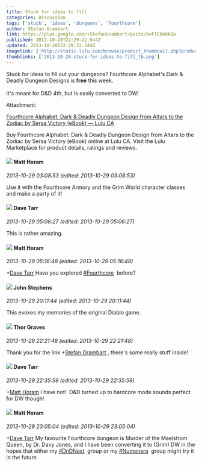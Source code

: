 ```yaml
---
title: Stuck for ideas to fill
categories: Discussion
tags: ['stuck', 'ideas', 'dungeons', 'fourthcore']
author: Stefan Grambart
link: https://plus.google.com/+StefanGrambart/posts/bvFfC6mUkQa
published: 2013-10-28T22:29:22.544Z
updated: 2013-10-28T22:29:22.544Z
imagelink: ['http://static.lulu.com/browse/product_thumbnail.php?productId=18498965&resolution=320']
thumblinks: ['2013-10-28-stuck-for-ideas-to-fill_tb.png']
---
```


Stuck for ideas to fill out your dungeons? Fourthcore Alphabet&#39;s Dark &amp; Deadly Dungeon Designs is <b>free</b> this week.<br /><br />It&#39;s meant for D&amp;D 4th, but is easily converted to DW!


Attachment:

<a href='http://www.lulu.com/shop/sersa-victory/fourthcore-alphabet-dark-deadly-dungeon-design-from-altars-to-the-zodiac/ebook/product-18498965.html'>Fourthcore Alphabet: Dark &amp; Deadly Dungeon Design from Altars to the Zodiac by Sersa Victory (eBook) — Lulu CA</a>


Buy Fourthcore Alphabet: Dark & Deadly Dungeon Design from Altars to the Zodiac by Sersa Victory (eBook) online at Lulu CA. Visit the Lulu Marketplace for product details, ratings and reviews.
<div id='comment z12xyhb44oqogdsik04ch1thsknrulrhymc0k'>
  <h4><img src='{{site.baseurl}}//images/avatars/105472060898626050077_photo.jpg'> Matt Horam</h4>
      <p><cite>2013-10-29 03:08:53 (edited: 2013-10-29 03:08:53)</cite></p>
        <p>Use it with the Fourthcore Armory and the Grim World character classes and make a party of it!</p>
</div>
        

<div id='comment z12xyhb44oqogdsik04ch1thsknrulrhymc0k'>
  <h4><img src='{{site.baseurl}}//images/avatars/102762255628835701562_photo.jpg'> Dave Tarr</h4>
      <p><cite>2013-10-29 05:06:27 (edited: 2013-10-29 05:06:27)</cite></p>
        <p>This is rather amazing.  </p>
</div>
        

<div id='comment z12xyhb44oqogdsik04ch1thsknrulrhymc0k'>
  <h4><img src='{{site.baseurl}}//images/avatars/105472060898626050077_photo.jpg'> Matt Horam</h4>
      <p><cite>2013-10-29 05:16:48 (edited: 2013-10-29 05:16:48)</cite></p>
        <p><span class="proflinkWrapper"><span class="proflinkPrefix">+</span><a class="proflink" href="https://plus.google.com/102762255628835701562" oid="102762255628835701562">Dave Tarr</a></span> Have you explored  <a rel="nofollow" class="ot-hashtag" href="https://plus.google.com/s/%23Fourthcore/posts">#Fourthcore</a>  before?</p>
</div>
        

<div id='comment z12xyhb44oqogdsik04ch1thsknrulrhymc0k'>
  <h4><img src='{{site.baseurl}}//images/avatars/101554656051604297040_photo.jpg'> John Stephens</h4>
      <p><cite>2013-10-29 20:11:44 (edited: 2013-10-29 20:11:44)</cite></p>
        <p>This evokes my memories of the original Diablo game.</p>
</div>
        

<div id='comment z12xyhb44oqogdsik04ch1thsknrulrhymc0k'>
  <h4><img src='{{site.baseurl}}//images/avatars/108127342278939799383_photo.jpg'> Thor Graves</h4>
      <p><cite>2013-10-29 22:21:48 (edited: 2013-10-29 22:21:48)</cite></p>
        <p>Thank you for the link <span class="proflinkWrapper"><span class="proflinkPrefix">+</span><a class="proflink" href="https://plus.google.com/107999218794532799579" oid="107999218794532799579">Stefan Grambart</a></span> , there&#39;s some really stuff inside!</p>
</div>
        

<div id='comment z12xyhb44oqogdsik04ch1thsknrulrhymc0k'>
  <h4><img src='{{site.baseurl}}//images/avatars/102762255628835701562_photo.jpg'> Dave Tarr</h4>
      <p><cite>2013-10-29 22:35:59 (edited: 2013-10-29 22:35:59)</cite></p>
        <p><span class="proflinkWrapper"><span class="proflinkPrefix">+</span><a class="proflink" href="https://plus.google.com/105472060898626050077" oid="105472060898626050077">Matt Horam</a></span> I have not!  D&amp;D turned up to hardcore mode sounds perfect for DW though!</p>
</div>
        

<div id='comment z12xyhb44oqogdsik04ch1thsknrulrhymc0k'>
  <h4><img src='{{site.baseurl}}//images/avatars/105472060898626050077_photo.jpg'> Matt Horam</h4>
      <p><cite>2013-10-29 23:05:04 (edited: 2013-10-29 23:05:04)</cite></p>
        <p><span class="proflinkWrapper"><span class="proflinkPrefix">+</span><a class="proflink" href="https://plus.google.com/102762255628835701562" oid="102762255628835701562">Dave Tarr</a></span> My favourite Fourthcore dungeon is Murder of the Maelstrom Queen, by Dr. Davy Jones, and I have been converting it to (Grim) DW in the hopes that either my  <a rel="nofollow" class="ot-hashtag" href="https://plus.google.com/s/%23DnDNext/posts">#DnDNext</a>  group or my  <a rel="nofollow" class="ot-hashtag" href="https://plus.google.com/s/%23Numenera/posts">#Numenera</a>  group might try it in the future.</p>
</div>
        